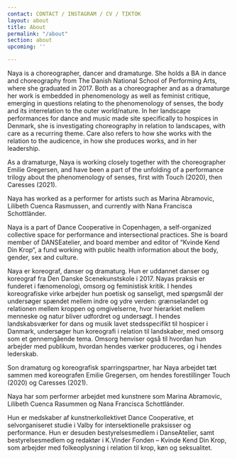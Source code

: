 ```yaml
---
contact: CONTACT / INSTAGRAM / CV / TIKTOK
layout: about
title: About
permalink: "/about"
section: about
upcoming: ''

---
```

Naya is a choreographer, dancer and dramaturge. She holds a BA in dance and choreography from The Danish National School of Performing Arts, where she graduated in 2017. Both as a choreographer and as a dramaturge her work is embedded in phenomenology as well as feminist critique, emerging in questions relating to the phenomenology of senses, the body and its interrelation to the outer world/nature. In her landscape performances for dance and music made site specifically to hospices in Denmark, she is investigating choreography in relation to landscapes, with care as a recurring theme. Care also refers to how she works with the relation to the audicence, in how she produces works, and in her leadership.

As a dramaturge, Naya is working closely together with the choreographer Emilie Gregersen, and have been a part of the unfolding of a performance trilogy about the phenomenology of senses, first with Touch (2020), then Caresses (2021).

Naya has worked as a performer for artists such as Marina Abramovic, Lilibeth Cuenca Rasmussen, and currently with Nana Francisca Schottländer.

Naya is a part of Dance Cooperative in Copenhagen, a self-organized collective space for performance and intersectional practices. She is board member of DANSEatelier, and board member and editor of “Kvinde Kend Din Krop“, a fund working with public health information about the body, gender, sex and culture.

Naya er koreograf, danser og dramaturg. Hun er uddannet danser og koreograf fra Den Danske Scenekunstskole i 2017. Nayas praksis er funderet i fænomenologi, omsorg og feministisk kritik. I hendes koreografiske virke arbejder hun poetisk og sanseligt, med spørgsmål der undersøger spændet mellem indre og ydre verden: grænselandet og relationen mellem kroppen og omgivelserne, hvor hierarkiet mellem menneske og natur bliver udfordret og undersøgt. I hendes landskabsværker for dans og musik lavet stedsspecifikt til hospicer i Danmark, undersøger hun koreografi i relation til landskaber, med omsorg som et gennemgående tema. Omsorg henviser også til hvordan hun arbejder med publikum, hvordan hendes værker produceres, og i hendes lederskab.

Son dramaturg og koreografisk sparringspartner, har Naya arbejdet tæt sammen med koreografen Emilie Gregersen, om hendes forestillinger Touch (2020) og Caresses (2021).

Naya har som performer arbejdet med kunstnere som Marina Abramovic, Lilibeth Cuenca Rasummen og Nana Francisca Schottländer.

Hun er medskaber af kunstnerkollektivet Dance Cooperative, et selvorganiseret studie i Valby for intersektionelle praksisser og performance. Hun er desuden bestyrelsesmedlem i DanseAtelier, samt bestyrelsesmedlem og redaktør i K.Vinder Fonden – Kvinde Kend Din Krop, som arbejder med folkeoplysning i relation til krop, køn og seksualitet.
